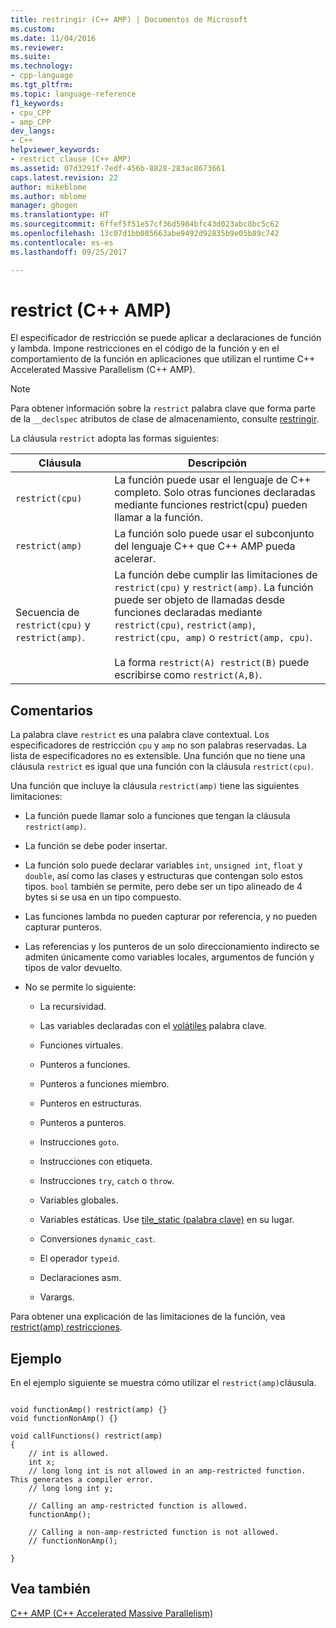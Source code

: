 ```yaml
---
title: restringir (C++ AMP) | Documentos de Microsoft
ms.custom: 
ms.date: 11/04/2016
ms.reviewer: 
ms.suite: 
ms.technology:
- cpp-language
ms.tgt_pltfrm: 
ms.topic: language-reference
f1_keywords:
- cpu_CPP
- amp_CPP
dev_langs:
- C++
helpviewer_keywords:
- restrict clause (C++ AMP)
ms.assetid: 07d3291f-7edf-456b-8828-283ac8673661
caps.latest.revision: 22
author: mikeblome
ms.author: mblome
manager: ghogen
ms.translationtype: HT
ms.sourcegitcommit: 6ffef5f51e57cf36d5984bfc43d023abc8bc5c62
ms.openlocfilehash: 13c07d1bb085663abe9492d92835b9e05b89c742
ms.contentlocale: es-es
ms.lasthandoff: 09/25/2017

---
```

# <a name="restrict-c-amp"></a>restrict (C++ AMP)
El especificador de restricción se puede aplicar a declaraciones de función y lambda. Impone restricciones en el código de la función y en el comportamiento de la función en aplicaciones que utilizan el runtime C++ Accelerated Massive Parallelism (C++ AMP).  
  
> [!NOTE]
>  Para obtener información sobre la `restrict` palabra clave que forma parte de la `__declspec` atributos de clase de almacenamiento, consulte [restringir](../cpp/restrict.md).  
  
 La cláusula `restrict` adopta las formas siguientes:  
  
|Cláusula|Descripción|  
|------------|-----------------|  
|`restrict(cpu)`|La función puede usar el lenguaje de C++ completo. Solo otras funciones declaradas mediante funciones restrict(cpu) pueden llamar a la función.|  
|`restrict(amp)`|La función solo puede usar el subconjunto del lenguaje C++ que C++ AMP pueda acelerar.|  
|Secuencia de `restrict(cpu)` y `restrict(amp)`.|La función debe cumplir las limitaciones de `restrict(cpu)` y `restrict(amp)`. La función puede ser objeto de llamadas desde funciones declaradas mediante `restrict(cpu)`, `restrict(amp)`, `restrict(cpu, amp)` o `restrict(amp, cpu)`.<br /><br /> La forma `restrict(A) restrict(B)` puede escribirse como `restrict(A,B)`.|  
  
## <a name="remarks"></a>Comentarios  
 La palabra clave `restrict` es una palabra clave contextual. Los especificadores de restricción `cpu` y `amp` no son palabras reservadas. La lista de especificadores no es extensible. Una función que no tiene una cláusula `restrict` es igual que una función con la cláusula `restrict(cpu)`.  
  
 Una función que incluye la cláusula `restrict(amp)` tiene las siguientes limitaciones:  
  
-   La función puede llamar solo a funciones que tengan la cláusula `restrict(amp)`.  
  
-   La función se debe poder insertar.  
  
-   La función solo puede declarar variables `int`, `unsigned int`, `float` y `double`, así como las clases y estructuras que contengan solo estos tipos. `bool` también se permite, pero debe ser un tipo alineado de 4 bytes si se usa en un tipo compuesto.  
  
-   Las funciones lambda no pueden capturar por referencia, y no pueden capturar punteros.  
  
-   Las referencias y los punteros de un solo direccionamiento indirecto se admiten únicamente como variables locales, argumentos de función y tipos de valor devuelto.  
  
-   No se permite lo siguiente:  
  
    -   La recursividad.  
  
    -   Las variables declaradas con el [volátiles](../cpp/volatile-cpp.md) palabra clave.  
  
    -   Funciones virtuales.  
  
    -   Punteros a funciones.  
  
    -   Punteros a funciones miembro.  
  
    -   Punteros en estructuras.  
  
    -   Punteros a punteros.  
  
    -   Instrucciones `goto`.  
  
    -   Instrucciones con etiqueta.  
  
    -   Instrucciones `try`, `catch` o `throw`.  
  
    -   Variables globales.  
  
    -   Variables estáticas. Use [tile_static (palabra clave)](../cpp/tile-static-keyword.md) en su lugar.  
  
    -   Conversiones `dynamic_cast`.  
  
    -   El operador `typeid`.  
  
    -   Declaraciones asm.  
  
    -   Varargs.  
  
 Para obtener una explicación de las limitaciones de la función, vea [restrict(amp) restricciones](http://go.microsoft.com/fwlink/p/?LinkId=251089).  
  
## <a name="example"></a>Ejemplo  
 En el ejemplo siguiente se muestra cómo utilizar el `restrict(amp)`cláusula.  
  
```  
  
void functionAmp() restrict(amp) {}   
void functionNonAmp() {}   
  
void callFunctions() restrict(amp)   
{   
    // int is allowed.  
    int x;  
    // long long int is not allowed in an amp-restricted function. This generates a compiler error.  
    // long long int y;   
  
    // Calling an amp-restricted function is allowed.  
    functionAmp();   
  
    // Calling a non-amp-restricted function is not allowed.  
    // functionNonAmp();   
  
}  
```  
  
## <a name="see-also"></a>Vea también  
 [C++ AMP (C++ Accelerated Massive Parallelism)](../parallel/amp/cpp-amp-cpp-accelerated-massive-parallelism.md)
